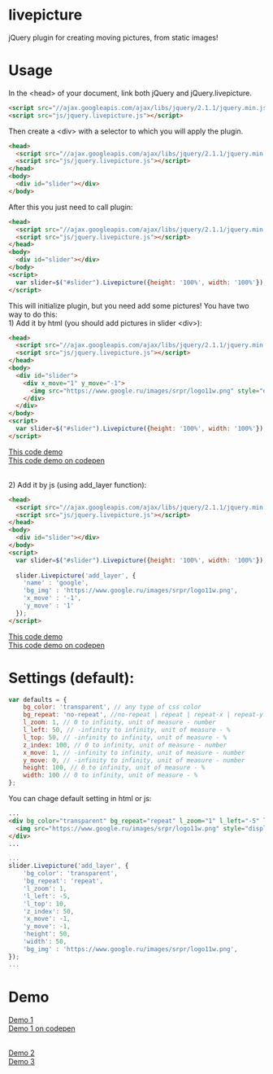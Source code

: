 # livepicture
jQuery plugin for creating moving pictures, from static images!

# Usage
In the &lt;head&gt; of your document, link both jQuery and jQuery.livepicture.

```html
<script src="//ajax.googleapis.com/ajax/libs/jquery/2.1.1/jquery.min.js"></script>
<script src="js/jquery.livepicture.js"></script>
```

Then create a &lt;div&gt; with a selector to which you will apply the plugin.
```html
<head>
  <script src="//ajax.googleapis.com/ajax/libs/jquery/2.1.1/jquery.min.js"></script>
  <script src="js/jquery.livepicture.js"></script>
</head>
<body>
  <div id="slider"></div>
</body>
```

After this you just need to call plugin:
```html
<head>
  <script src="//ajax.googleapis.com/ajax/libs/jquery/2.1.1/jquery.min.js"></script>
  <script src="js/jquery.livepicture.js"></script>
</head>
<body>
  <div id="slider"></div>
</body>
<script> 
  var slider=$("#slider").Livepicture({height: '100%', width: '100%'}); //call plugin
</script>
```

This will initialize plugin, but you need add some pictures! You have two way to do this:
<br>1) Add it by html (you should add pictures in slider &lt;div&gt;):

```html
<head>
  <script src="//ajax.googleapis.com/ajax/libs/jquery/2.1.1/jquery.min.js"></script>
  <script src="js/jquery.livepicture.js"></script>
</head>
<body>
  <div id="slider">
    <div x_move="1" y_move="-1">
      <img src="https://www.google.ru/images/srpr/logo11w.png" style="display:none" />
    </div> 
  </div>
</body>
<script> 
  var slider=$("#slider").Livepicture({height: '100%', width: '100%'}); //call plugin
</script>
```
<a href="http://lionscrayons.com/livepicture/gh_ex1.html" target="_blank">This code demo</a>
<br>
<a href="http://codepen.io/levpasha/pen/myaRLY" target="_blank">This code demo on codepen</a>

<br>2) Add it by js (using add_layer function):

```html
<head>
  <script src="//ajax.googleapis.com/ajax/libs/jquery/2.1.1/jquery.min.js"></script>
  <script src="js/jquery.livepicture.js"></script>
</head>
<body>
  <div id="slider"></div>
</body>
<script> 
  var slider=$("#slider").Livepicture({height: '100%', width: '100%'}); //call plugin
  
  slider.Livepicture('add_layer', {
    'name' : 'google',
    'bg_img' : 'https://www.google.ru/images/srpr/logo11w.png',
    'x_move' : '-1',
    'y_move' : '1'
  });
</script>
```
<a href="http://lionscrayons.com/livepicture/gh_ex2.html" target="_blank">This code demo</a>
<br>
<a href="http://codepen.io/levpasha/pen/dPwNKw" target="_blank">This code demo on codepen</a>

# Settings (default):

```js
var defaults = {
	bg_color: 'transparent', // any type of css color                    //background-color
	bg_repeat: 'no-repeat', //no-repeat | repeat | repeat-x | repeat-y   //background-repeat
	l_zoom: 1, // 0 to infinity, unit of measure - number                //background-size attribute 
	l_left: 50, // -infinity to infinity, unit of measure - %            //background-position x
	l_top: 50, // -infinity to infinity, unit of measure - %             //background-position y
	z_index: 100, // 0 to infinity, unit of measure - number 	         //z-index
	x_move: 1, // -infinity to infinity, unit of measure - number	     //power of x move
	y_move: 0, // -infinity to infinity, unit of measure - number        //power of y move
	height: 100, // 0 to infinity, unit of measure - %		             //do nothing
	width: 100 // 0 to infinity, unit of measure - %		             //do nothing
};
```

You can chage default setting in html or js:<br>
```html
...
<div bg_color="transparent" bg_repeat="repeat" l_zoom="1" l_left="-5" l_top="10" z_index="50" x_move="-1" y_move="-1" height="50" width="50">
  <img src="https://www.google.ru/images/srpr/logo11w.png" style="display:none" />
</div> 
...
```

```js
...
slider.Livepicture('add_layer', {
	'bg_color': 'transparent',
	'bg_repeat': 'repeat',
	'l_zoom': 1,
	'l_left': -5,
	'l_top': 10,
	'z_index': 50,
	'x_move': -1,
	'y_move': -1,
	'height': 50,
	'width': 50,
	'bg_img' : 'https://www.google.ru/images/srpr/logo11w.png',
});
...
```


# Demo
<a href="http://lionscrayons.com/livepicture/example_3.html" target="_blank">Demo 1</a>
<br>
<a href="http://codepen.io/levpasha/pen/XJopZz" target="_blank">Demo 1 on codepen</a>

<br><a href="http://lionscrayons.com/livepicture/example_2.html" target="_blank">Demo 2</a>
<br><a href="http://lionscrayons.com/livepicture/example_1.html" target="_blank">Demo 3</a>
